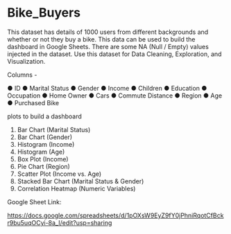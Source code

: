 # Bike_Buyers
This dataset has details of 1000 users from different backgrounds and whether or not they buy a bike. This data can be used to build the dashboard in Google Sheets. There are some NA (Null / Empty) values injected in the dataset. Use this dataset for Data Cleaning, Exploration, and Visualization.

Columns -

●	ID ●	Marital Status ●	Gender ●	Income ●	Children ●	Education ●	Occupation ●	Home Owner ●	Cars ●	Commute Distance ●	Region ●	Age ●	Purchased Bike

plots to build a dashboard
1. Bar Chart (Marital Status)
2. Bar Chart (Gender)
3. Histogram (Income)
4. Histogram (Age)
5. Box Plot (Income)
6. Pie Chart (Region)
7. Scatter Plot (Income vs. Age)
8. Stacked Bar Chart (Marital Status & Gender)
9. Correlation Heatmap (Numeric Variables)

Google Sheet Link:
  
   https://docs.google.com/spreadsheets/d/1pOXsW9EyZ9fY0jPhniRqotCfBckr9bu5uqOCyi-8a_I/edit?usp=sharing
